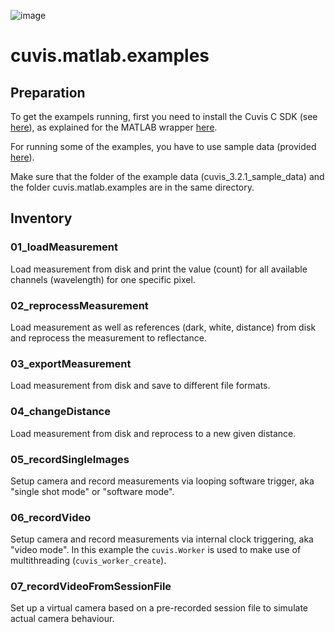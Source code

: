 ![image](https://camo.githubusercontent.com/9fc396a08b84779ea0f78a4085e96bee6035fca702cd382f38cb661fa1ff1d0c/68747470733a2f2f7777772e7370656374726f6578706f2e636f6d2f77702d636f6e74656e742f75706c6f6164732f323031382f30372f637562657274323031382e706e67)



# cuvis.matlab.examples

## Preparation

To get the exampels running, first  you need to install the Cuvis C SDK (see [here](https://cloud.cubert-gmbh.de/index.php/s/kKVtx0x2fmYqVgx)), as explained for the MATLAB wrapper [here](https://github.com/cubert-hyperspectral/cuvis.matlab).

For running some of the examples, you have to use sample data (provided [here](https://cloud.cubert-gmbh.de/index.php/s/3oECVGWpC1NpNqC)).

Make sure that the folder of the example data (cuvis_3.2.1_sample_data) and the folder cuvis.matlab.examples are in the same directory.

## Inventory

### 01_loadMeasurement
Load measurement from disk and print the value (count) for all available channels (wavelength) for one specific pixel.

### 02_reprocessMeasurement
Load measurement as well as references (dark, white, distance) from disk and reprocess the measurement to reflectance.

### 03_exportMeasurement
Load measurement from disk and save to different file formats.

### 04_changeDistance
Load measurement from disk and reprocess to a new given distance.

### 05_recordSingleImages
Setup camera and record measurements via looping software trigger, aka 
"single shot mode" or "software mode".

### 06_recordVideo
Setup camera and record measurements via internal clock triggering, aka "video mode". In this example the `cuvis.Worker` is used to make use of multithreading (`cuvis_worker_create`).

### 07_recordVideoFromSessionFile
Set up a virtual camera based on a pre-recorded session file to simulate actual camera behaviour.
